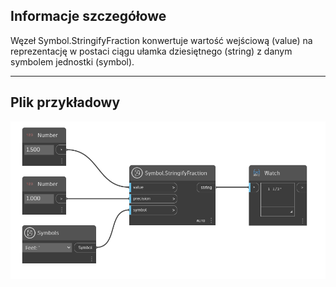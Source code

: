 ## Informacje szczegółowe
Węzeł Symbol.StringifyFraction konwertuje wartość wejściową (value) na reprezentację w postaci ciągu ułamka dziesiętnego (string) z danym symbolem jednostki (symbol).
___
## Plik przykładowy

![Symbol.StringifyFraction](./DynamoUnits.Symbol.StringifyFraction_img.png)
